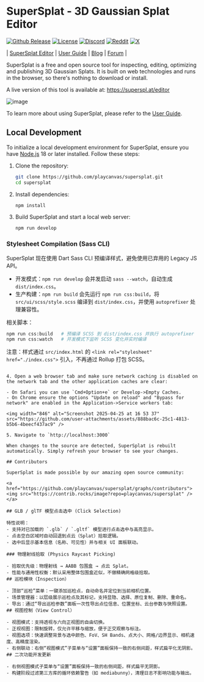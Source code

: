 # SuperSplat - 3D Gaussian Splat Editor

[![Github Release](https://img.shields.io/github/v/release/playcanvas/supersplat)](https://github.com/playcanvas/supersplat/releases)
[![License](https://img.shields.io/github/license/playcanvas/supersplat)](https://github.com/playcanvas/supersplat/blob/main/LICENSE)
[![Discord](https://img.shields.io/badge/Discord-5865F2?style=flat&logo=discord&logoColor=white&color=black)](https://discord.gg/RSaMRzg)
[![Reddit](https://img.shields.io/badge/Reddit-FF4500?style=flat&logo=reddit&logoColor=white&color=black)](https://www.reddit.com/r/PlayCanvas)
[![X](https://img.shields.io/badge/X-000000?style=flat&logo=x&logoColor=white&color=black)](https://x.com/intent/follow?screen_name=playcanvas)

| [SuperSplat Editor](https://superspl.at/editor) | [User Guide](https://developer.playcanvas.com/user-manual/gaussian-splatting/editing/supersplat/) | [Blog](https://blog.playcanvas.com) | [Forum](https://forum.playcanvas.com) |

SuperSplat is a free and open source tool for inspecting, editing, optimizing and publishing 3D Gaussian Splats. It is built on web technologies and runs in the browser, so there's nothing to download or install.

A live version of this tool is available at: https://superspl.at/editor

![image](https://github.com/user-attachments/assets/b6cbb5cc-d3cc-4385-8c71-ab2807fd4fba)

To learn more about using SuperSplat, please refer to the [User Guide](https://developer.playcanvas.com/user-manual/gaussian-splatting/editing/supersplat/).

## Local Development

To initialize a local development environment for SuperSplat, ensure you have [Node.js](https://nodejs.org/) 18 or later installed. Follow these steps:

1. Clone the repository:

   ```sh
   git clone https://github.com/playcanvas/supersplat.git
   cd supersplat
   ```

2. Install dependencies:

   ```sh
   npm install
   ```

3. Build SuperSplat and start a local web server:

   ```sh
   npm run develop

### Stylesheet Compilation (Sass CLI)

SuperSplat 现在使用 Dart Sass CLI 预编译样式，避免使用已弃用的 Legacy JS API。

- 开发模式：`npm run develop` 会并发启动 `sass --watch`，自动生成 `dist/index.css`。
- 生产构建：`npm run build` 会先运行 `npm run css:build`，将 `src/ui/scss/style.scss` 编译到 `dist/index.css`，并使用 `autoprefixer` 处理兼容性。

相关脚本：

```sh
npm run css:build   # 预编译 SCSS 到 dist/index.css 并执行 autoprefixer
npm run css:watch   # 开发模式下监听 SCSS 变化并实时编译
```

注意：样式通过 `src/index.html` 的 `<link rel="stylesheet" href="./index.css">` 引入，不再通过 Rollup 打包 SCSS。
   ```

4. Open a web browser tab and make sure network caching is disabled on the network tab and the other application caches are clear:

   - On Safari you can use `Cmd+Option+e` or Develop->Empty Caches.
   - On Chrome ensure the options "Update on reload" and "Bypass for network" are enabled in the Application->Service workers tab:

   <img width="846" alt="Screenshot 2025-04-25 at 16 53 37" src="https://github.com/user-attachments/assets/888bac6c-25c1-4813-b5b6-4beecf437ac9" />

5. Navigate to `http://localhost:3000`

When changes to the source are detected, SuperSplat is rebuilt automatically. Simply refresh your browser to see your changes.

## Contributors

SuperSplat is made possible by our amazing open source community:

<a href="https://github.com/playcanvas/supersplat/graphs/contributors">
  <img src="https://contrib.rocks/image?repo=playcanvas/supersplat" />
</a>

## GLB / glTF 模型点击选中 (Click Selection)

特性说明：
- 支持对已加载的 `.glb` / `.gltf` 模型进行点击选中与高亮显示。
- 点击空白区域时自动回退到点云（Splat）拾取逻辑。
- 选中后显示基本信息（名称、可见性）并与相关 UI 面板联动。

### 物理射线拾取 (Physics Raycast Picking)

- 拾取优先级：物理射线 → AABB 包围盒 → 点云 Splat。
- 性能与通用性权衡：默认采用整体包围盒近似，不做精确网格级拾取。
## 巡检模块（Inspection）

- 顶部“巡检”菜单：一键添加巡检点，自动命名并定位到当前相机位置。
- 场景管理器：以层级展示巡检点及其标记，支持显隐、选择、原位复制、删除、重命名。
- 导出：通过“导出巡检参数”面板一次性导出点位信息、位置坐标、云台参数与快照设置。
## 视图控制（View Control）

- 视图模式：支持透视与六向正视图的自由切换。
- 正视视图：限制旋转，仅允许平移与缩放，便于正交观察与标注。
- 视图选项：快速调整背景与选中颜色、FoV、SH Bands、点大小、网格/边界显示、相机速度、高精度渲染。
- 右侧联动：右侧“视图模式”子菜单与“设置”面板保持一致的右侧间距，样式扁平化无阴影。
## 二次功能开发更新

- 右侧视图模式子菜单与“设置”面板保持一致的右侧间距，样式扁平无阴影。
- 构建阶段过滤第三方库的循环依赖警告（如 mediabunny），清理日志不影响功能与输出。